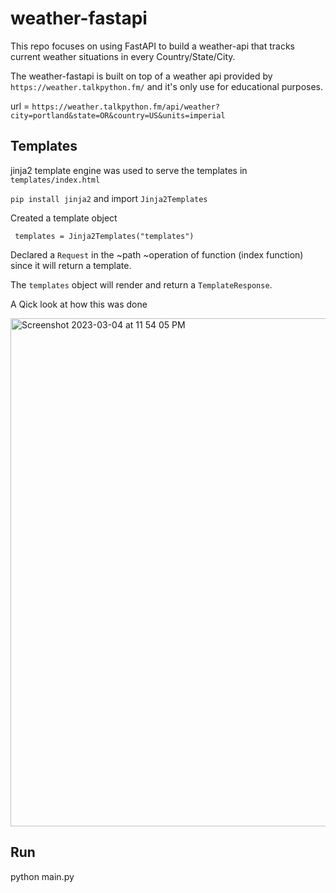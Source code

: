 # weather-fastapi
This repo focuses on using FastAPI to build a weather-api that tracks current weather situations in every Country/State/City. 

The weather-fastapi is built on top of a weather api provided by `https://weather.talkpython.fm/` and it's only use for educational purposes.

url = `https://weather.talkpython.fm/api/weather?city=portland&state=OR&country=US&units=imperial`


## Templates

jinja2 template engine was used to serve the templates in `templates/index.html`

`pip install jinja2` and import `Jinja2Templates`

Created a template object

` templates = Jinja2Templates("templates")`

Declared a `Request` in the ~path ~operation of function (index function) since it will return a template.

The `templates` object will render and return a `TemplateResponse`. 

A Qick look at how this was done

<img width="813" alt="Screenshot 2023-03-04 at 11 54 05 PM" src="https://user-images.githubusercontent.com/60059672/222934301-dbb308d6-8f6d-417f-997d-328a8f6c7750.png">



## Run
python main.py
